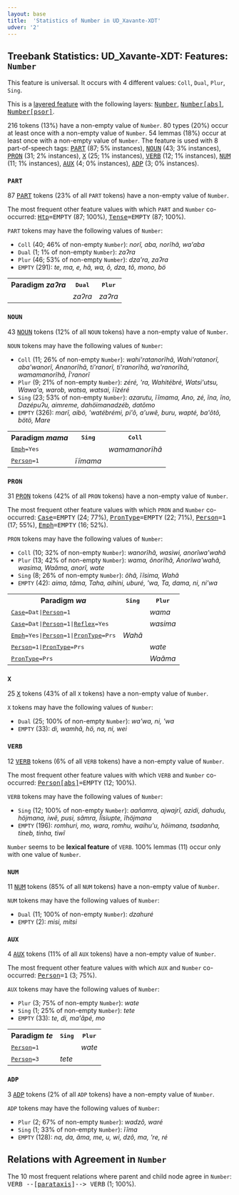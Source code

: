 ```yaml
---
layout: base
title:  'Statistics of Number in UD_Xavante-XDT'
udver: '2'
---
```


## Treebank Statistics: UD_Xavante-XDT: Features: `Number`

This feature is universal.
It occurs with 4 different values: `Coll`, `Dual`, `Plur`, `Sing`.

This is a <a href="../../u/overview/feat-layers.html">layered feature</a> with the following layers: <tt><a href="xav_xdt-feat-Number.html">Number</a></tt>, <tt><a href="xav_xdt-feat-Number-abs.html">Number[abs]</a></tt>, <tt><a href="xav_xdt-feat-Number-psor.html">Number[psor]</a></tt>.

216 tokens (13%) have a non-empty value of `Number`.
80 types (20%) occur at least once with a non-empty value of `Number`.
54 lemmas (18%) occur at least once with a non-empty value of `Number`.
The feature is used with 8 part-of-speech tags: <tt><a href="xav_xdt-pos-PART.html">PART</a></tt> (87; 5% instances), <tt><a href="xav_xdt-pos-NOUN.html">NOUN</a></tt> (43; 3% instances), <tt><a href="xav_xdt-pos-PRON.html">PRON</a></tt> (31; 2% instances), <tt><a href="xav_xdt-pos-X.html">X</a></tt> (25; 1% instances), <tt><a href="xav_xdt-pos-VERB.html">VERB</a></tt> (12; 1% instances), <tt><a href="xav_xdt-pos-NUM.html">NUM</a></tt> (11; 1% instances), <tt><a href="xav_xdt-pos-AUX.html">AUX</a></tt> (4; 0% instances), <tt><a href="xav_xdt-pos-ADP.html">ADP</a></tt> (3; 0% instances).

### `PART`

87 <tt><a href="xav_xdt-pos-PART.html">PART</a></tt> tokens (23% of all `PART` tokens) have a non-empty value of `Number`.

The most frequent other feature values with which `PART` and `Number` co-occurred: <tt><a href="xav_xdt-feat-Htp.html">Htp</a></tt><tt>=EMPTY</tt> (87; 100%), <tt><a href="xav_xdt-feat-Tense.html">Tense</a></tt><tt>=EMPTY</tt> (87; 100%).

`PART` tokens may have the following values of `Number`:

* `Coll` (40; 46% of non-empty `Number`): <em>norĩ, aba, norĩhã, wa'aba</em>
* `Dual` (1; 1% of non-empty `Number`): <em>zaʔra</em>
* `Plur` (46; 53% of non-empty `Number`): <em>dza'ra, zaʔra</em>
* `EMPTY` (291): <em>te, ma, e, hã, wa, õ, dza, tô, mono, bö</em>

<table>
  <tr><th>Paradigm <i>zaʔra</i></th><th><tt>Dual</tt></th><th><tt>Plur</tt></th></tr>
  <tr><td><tt></tt></td><td><em>zaʔra</em></td><td><em>zaʔra</em></td></tr>
</table>

### `NOUN`

43 <tt><a href="xav_xdt-pos-NOUN.html">NOUN</a></tt> tokens (12% of all `NOUN` tokens) have a non-empty value of `Number`.

`NOUN` tokens may have the following values of `Number`:

* `Coll` (11; 26% of non-empty `Number`): <em>wahi'ratanorĩhã, Wahi'ratanorĩ, aba'wanorĩ, Ananorĩhã, ti'ranorĩ, ti'ranorĩhã, wa'ranorĩhã, wamamanorĩhã, Ĩ'ranorĩ</em>
* `Plur` (9; 21% of non-empty `Number`): <em>zéré, 'ra, Wahitébré, Watsi'utsu, Wawa'a, warob, watsa, watsai, ĩĩzéré</em>
* `Sing` (23; 53% of non-empty `Number`): <em>azarutu, ĩĩmama, Ano, zé, ĩna, ĩno, Dazépuʔu, aimreme, dahöimanadzéb, datõmo</em>
* `EMPTY` (326): <em>marĩ, aibö, 'watébrémi, pi'õ, a'uwẽ, buru, wapté, ba'õtõ, bötö, Mare</em>

<table>
  <tr><th>Paradigm <i>mama</i></th><th><tt>Sing</tt></th><th><tt>Coll</tt></th></tr>
  <tr><td><tt><tt><a href="xav_xdt-feat-Emph.html">Emph</a></tt><tt>=Yes</tt></tt></td><td></td><td><em>wamamanorĩhã</em></td></tr>
  <tr><td><tt><tt><a href="xav_xdt-feat-Person.html">Person</a></tt><tt>=1</tt></tt></td><td><em>ĩĩmama</em></td><td></td></tr>
</table>

### `PRON`

31 <tt><a href="xav_xdt-pos-PRON.html">PRON</a></tt> tokens (42% of all `PRON` tokens) have a non-empty value of `Number`.

The most frequent other feature values with which `PRON` and `Number` co-occurred: <tt><a href="xav_xdt-feat-Case.html">Case</a></tt><tt>=EMPTY</tt> (24; 77%), <tt><a href="xav_xdt-feat-PronType.html">PronType</a></tt><tt>=EMPTY</tt> (22; 71%), <tt><a href="xav_xdt-feat-Person.html">Person</a></tt><tt>=1</tt> (17; 55%), <tt><a href="xav_xdt-feat-Emph.html">Emph</a></tt><tt>=EMPTY</tt> (16; 52%).

`PRON` tokens may have the following values of `Number`:

* `Coll` (10; 32% of non-empty `Number`): <em>wanorĩhã, wasiwi, anorĩwa'wahã</em>
* `Plur` (13; 42% of non-empty `Number`): <em>wama, õnorĩhã, Anorĩwa'wahã, wasima, Waãma, anorĩ, wate</em>
* `Sing` (8; 26% of non-empty `Number`): <em>õhã, ĩĩsima, Wahã</em>
* `EMPTY` (42): <em>aima, tãma, Taha, aihini, uburé, 'wa, Ta, dama, ni, ni'wa</em>

<table>
  <tr><th>Paradigm <i>wa</i></th><th><tt>Sing</tt></th><th><tt>Plur</tt></th></tr>
  <tr><td><tt><tt><a href="xav_xdt-feat-Case.html">Case</a></tt><tt>=Dat</tt>|<tt><a href="xav_xdt-feat-Person.html">Person</a></tt><tt>=1</tt></tt></td><td></td><td><em>wama</em></td></tr>
  <tr><td><tt><tt><a href="xav_xdt-feat-Case.html">Case</a></tt><tt>=Dat</tt>|<tt><a href="xav_xdt-feat-Person.html">Person</a></tt><tt>=1</tt>|<tt><a href="xav_xdt-feat-Reflex.html">Reflex</a></tt><tt>=Yes</tt></tt></td><td></td><td><em>wasima</em></td></tr>
  <tr><td><tt><tt><a href="xav_xdt-feat-Emph.html">Emph</a></tt><tt>=Yes</tt>|<tt><a href="xav_xdt-feat-Person.html">Person</a></tt><tt>=1</tt>|<tt><a href="xav_xdt-feat-PronType.html">PronType</a></tt><tt>=Prs</tt></tt></td><td><em>Wahã</em></td><td></td></tr>
  <tr><td><tt><tt><a href="xav_xdt-feat-Person.html">Person</a></tt><tt>=1</tt>|<tt><a href="xav_xdt-feat-PronType.html">PronType</a></tt><tt>=Prs</tt></tt></td><td></td><td><em>wate</em></td></tr>
  <tr><td><tt><tt><a href="xav_xdt-feat-PronType.html">PronType</a></tt><tt>=Prs</tt></tt></td><td></td><td><em>Waãma</em></td></tr>
</table>

### `X`

25 <tt><a href="xav_xdt-pos-X.html">X</a></tt> tokens (43% of all `X` tokens) have a non-empty value of `Number`.

`X` tokens may have the following values of `Number`:

* `Dual` (25; 100% of non-empty `Number`): <em>wa'wa, ni, 'wa</em>
* `EMPTY` (33): <em>di, wamhã, hö, na, ni, wei</em>

### `VERB`

12 <tt><a href="xav_xdt-pos-VERB.html">VERB</a></tt> tokens (6% of all `VERB` tokens) have a non-empty value of `Number`.

The most frequent other feature values with which `VERB` and `Number` co-occurred: <tt><a href="xav_xdt-feat-Person-abs.html">Person[abs]</a></tt><tt>=EMPTY</tt> (12; 100%).

`VERB` tokens may have the following values of `Number`:

* `Sing` (12; 100% of non-empty `Number`): <em>aañamra, ajwajrĩ, azidi, dahudu, höjmana, iwẽ, pusi, sãmra, Ĩĩsiupte, ĩhöjmana</em>
* `EMPTY` (196): <em>romhuri, mo, wara, romhu, waihu'u, höimana, tsadanha, tineb, tinha, tiwĩ</em>

`Number` seems to be **lexical feature** of `VERB`. 100% lemmas (11) occur only with one value of `Number`.

### `NUM`

11 <tt><a href="xav_xdt-pos-NUM.html">NUM</a></tt> tokens (85% of all `NUM` tokens) have a non-empty value of `Number`.

`NUM` tokens may have the following values of `Number`:

* `Dual` (11; 100% of non-empty `Number`): <em>dzahuré</em>
* `EMPTY` (2): <em>misi, mitsi</em>

### `AUX`

4 <tt><a href="xav_xdt-pos-AUX.html">AUX</a></tt> tokens (11% of all `AUX` tokens) have a non-empty value of `Number`.

The most frequent other feature values with which `AUX` and `Number` co-occurred: <tt><a href="xav_xdt-feat-Person.html">Person</a></tt><tt>=1</tt> (3; 75%).

`AUX` tokens may have the following values of `Number`:

* `Plur` (3; 75% of non-empty `Number`): <em>wate</em>
* `Sing` (1; 25% of non-empty `Number`): <em>tete</em>
* `EMPTY` (33): <em>te, di, ma'ãpé, mo</em>

<table>
  <tr><th>Paradigm <i>te</i></th><th><tt>Sing</tt></th><th><tt>Plur</tt></th></tr>
  <tr><td><tt><tt><a href="xav_xdt-feat-Person.html">Person</a></tt><tt>=1</tt></tt></td><td></td><td><em>wate</em></td></tr>
  <tr><td><tt><tt><a href="xav_xdt-feat-Person.html">Person</a></tt><tt>=3</tt></tt></td><td><em>tete</em></td><td></td></tr>
</table>

### `ADP`

3 <tt><a href="xav_xdt-pos-ADP.html">ADP</a></tt> tokens (2% of all `ADP` tokens) have a non-empty value of `Number`.

`ADP` tokens may have the following values of `Number`:

* `Plur` (2; 67% of non-empty `Number`): <em>wadzô, waré</em>
* `Sing` (1; 33% of non-empty `Number`): <em>ĩĩma</em>
* `EMPTY` (128): <em>na, da, ãma, me, u, wi, dzô, ma, 're, ré</em>

## Relations with Agreement in `Number`

The 10 most frequent relations where parent and child node agree in `Number`:
<tt>VERB --[<tt><a href="xav_xdt-dep-parataxis.html">parataxis</a></tt>]--> VERB</tt> (1; 100%).

